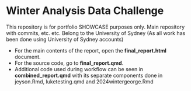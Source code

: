# Winter Analysis Data Challenge
This repository is for portfolio SHOWCASE purposes only. Main repository with commits, etc. etc. Belong to the University of Sydney (As all work has been done using University of Sydney accounts)

- For the main contents of the report, open the **final_report.html** document.
- For the source code, go to **final_report.qmd**.
- Additional code used during workflow can be seen in **combined_report.qmd** with its separate components done in jeyson.Rmd, luketesting.qmd and 2024wintergeorge.Rmd

